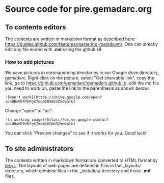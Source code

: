 # Source code for pire.gemadarc.org

## To contents editors

The contents are written in markdown format as described here: https://guides.github.com/features/mastering-markdown/. One can directly edit any file ended with **.md** using the github UI.

### How to add pictures

We save pictures in corresponding directories in our Google drive directory, gemadarc. Right click on the picture, select "Get shareable link", copy the link, go to https://github.com/gemadarc/gemadarc.github.io, edit the md file you need to work on, paste the link to the parenthesis as shown below:

```
![won't work](https://drive.google.com/open?id=0BwM7XYhFgK7odmI0SWo3ZmdwalU)
```

Change "open" to "uc":

```
![a working image](https://drive.google.com/uc?id=0BwM7XYhFgK7odmI0SWo3ZmdwalU)
```

You can click "Preview changes" to see if it works for you. Good luck!

## To site administrators

The contents written in markdown format are converted to HTML format by [jekyll](https://jekyllrb.com/). The layouts of web pages are defined in files in the \_layouts/ directory, which combine files in the \_includes/ directory and those **.md** files.
